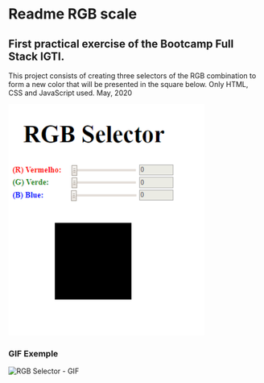 # Readme RGB scale
## First practical exercise of the Bootcamp Full Stack IGTI.
This project consists of creating three selectors of the RGB combination to form a new color that will be presented in the square below.
Only HTML, CSS and JavaScript used.
May, 2020

![Scale RGB - Image](https://github.com/Daniel-Anjos/escaleRGB/blob/master/scaleRGB.png)


### GIF Exemple
![RGB Selector - GIF](https://github.com/Daniel-Anjos/escaleRGB/blob/master/RGBseletor.gif)

